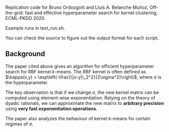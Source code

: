 Replication code for Bruno Ordozgoiti and Lluís A. Belanche Muñoz, Off-the-grid: fast and effective hyperparameter search for kernel clustering, ECML-PKDD 2020.

Example runs in test_run.sh.

You can check the source to figure out the output format for each script.

## Background
The paper cited above gives an algorithm for efficient hyperparameter search for RBF kernel $k$-means. The RBF kernel is often defined as $\kappa(x,y) =  \exp\left(-\frac{\|x-y|\_2^2}{2\sigma^2}\right)$, where $\sigma$ is the hyperparameter.

The key observation is that if we change $\sigma$, the new kernel matrix can be computed using element-wise exponentiation. Relying on the theory of dyadic rationals, we can approximate the new matrix to **arbitrary precision** using **very fast exponentiation operations**.

The paper also analyzes the behaviour of kernel $k$-means for certain regimes of $\sigma$.
